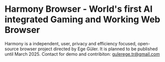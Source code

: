 # Harmony Browser - World's first AI integrated Gaming and Working Web Browser

Harmony is a independent, user, privacy and efficiency focused, open-source browser project directed by Ege Güler. It is planned to be published until March 2025.
Contact for demo and contribiton: gulerege.tr@gmail.com
